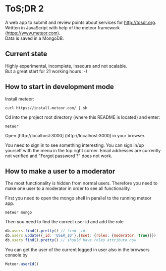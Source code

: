 # ToS;DR 2
A web app to submit and review points about services for http://tosdr.org. <br/>
Written in JavaScript with help of the meteor framework (https://www.meteor.com). <br/>
Data is saved in a MongoDB. <br/>

## Current state

Highly experimental, incomplete, insecure and not scalable. <br/>
But a great start for 21 working hours :-)


## How to start in development mode

Install meteor:

```shell
curl https://install.meteor.com/ | sh
```

Cd into the project root directory (where this README is located) and enter:

```shell
meteor
```

Open [http://localhost:3000] (http://localhost:3000) in your browser.

You need to sign in to see something interesting.
You can sign in/up yourself with the menu in the top right corner.
Email addresses are currently not verified and "Forgot password ?" does not work.

## How to make a user to a moderator

The most functionality is hidden from normal users. Therefore you need to make one user to a moderator in order to see
all functionality.

First you need to open the mongo shell in parallel to the running meteor app.
```shell
meteor mongo
```
Then you need to find the correct user id and add the role

```javascript
db.users.find().pretty() // find _id
db.users.update({_id: 'USER_ID'},{$set: {roles: {moderator: true}}})
db.users.find().pretty() // should have roles attribute now
```
You can get the user of the current logged in user also in the browsers console by

```javascript
Meteor.userId()
```

